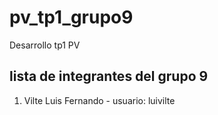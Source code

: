 # pv_tp1_grupo9
Desarrollo tp1 PV

## lista de integrantes del grupo 9

1. Vilte Luis Fernando - usuario: luivilte 